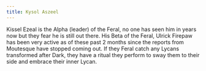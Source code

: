 ```yaml
---
title: Kysol Aszeel 
---
```



Kissel Ezeal is the Alpha (leader) of the Feral, no one has seen him in years now but they fear he is still out there. His Beta of the Feral, Ulrick Firepaw has been very active as of these past 2 months since the reports from Moutesque have stopped coming out. If they Feral catch any Lycans transformed after Dark, they have a ritual they perform to sway them to their side and embrace their inner Lycan.